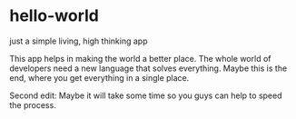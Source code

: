 # hello-world
just a simple living, high thinking app

This app helps in making the world a better place.
The whole world of developers need a new language that solves everything.
Maybe this is the end, where you get everything in a single place.



Second edit: Maybe it will take some time so you guys can help to speed the process.
